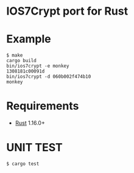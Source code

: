 # IOS7Crypt port for Rust

# Example

```console
$ make
cargo build
bin/ios7crypt -e monkey
1308181c00091d
bin/ios7crypt -d 060b002f474b10
monkey
```

# Requirements

* [Rust](http://www.rust-lang.org/) 1.16.0+

# UNIT TEST

```console
$ cargo test
```
